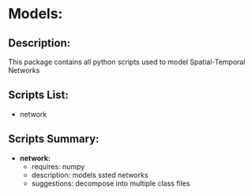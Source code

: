 # Models:

## Description:
This package contains all python scripts used to model Spatial-Temporal Networks

## Scripts List:
- network

## Scripts Summary:
 - **network:**
    + requires: numpy 
    + description: models ssted networks  
    + suggestions: decompose into multiple class files 











